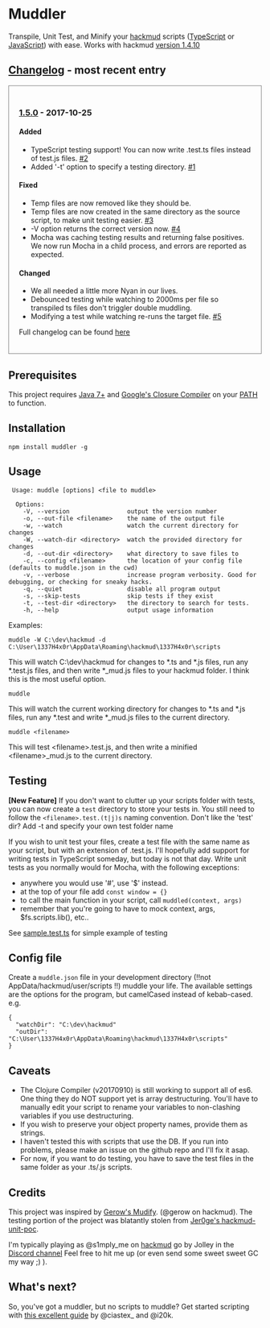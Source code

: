 # Muddler
Transpile, Unit Test, and Minify your [hackmud](https://www.hackmud.com/) scripts ([TypeScript](https://www.typescriptlang.org/) or [JavaScript](https://www.javascript.com/)) with ease.
Works with hackmud [version 1.4.10](https://hackmud.zendesk.com/hc/en-us/articles/115002750533-1-4-10-Patch-Notes)

## [Changelog](https://github.com/jcjolley/muddler/blob/master/CHANGELOG.md) - most recent entry

<div style="border: 1px solid grey; padding: 20px">

### [1.5.0](https://github.com/jcjolley/muddler/compare/v1.4.0...v1.5.0) - 2017-10-25
#### Added
- TypeScript testing support!  You can now write .test.ts files instead of test.js files. [#2](https://github.com/jcjolley/muddler/issues/2)
- Added '-t' option to specify a testing directory.  [#1](https://github.com/jcjolley/muddler/issues/1)

#### Fixed
- Temp files are now removed like they should be.
- Temp files are now created in the same directory as the source script, to make unit testing easier.  [#3](https://github.com/jcjolley/muddler/issues/3)
- -V option returns the correct version now. [#4](https://github.com/jcjolley/muddler/issues/4)
- Mocha was caching testing results and returning false positives.  We now run Mocha in a child process, and errors are reported as expected.

#### Changed
- We all needed a little more Nyan in our lives.
- Debounced testing while watching to 2000ms per file so transpiled ts files don't triggler double muddling.
- Modifying a test while watching re-runs the target file. [#5](https://github.com/jcjolley/muddler/issues/5)

Full changelog can be found [here](https://github.com/jcjolley/muddler/blob/master/CHANGELOG.md)

</div>

## Prerequisites 
This project requires [Java 7+](http://www.oracle.com/technetwork/java/javase/downloads/jre8-downloads-2133155.html) and [Google's Closure Compiler](https://dl.google.com/closure-compiler/compiler-latest.zip) on your [PATH](http://windowsitpro.com/systems-management/how-can-i-add-new-folder-my-system-path) to function.

## Installation

`npm install muddler -g`

## Usage

```
 Usage: muddle [options] <file to muddle>

  Options:
    -V, --version                output the version number
    -o, --out-file <filename>    the name of the output file
    -w, --watch                  watch the current directory for changes
    -W, --watch-dir <directory>  watch the provided directory for changes
    -d, --out-dir <directory>    what directory to save files to
    -c, --config <filename>      the location of your config file (defaults to muddle.json in the cwd)
    -v, --verbose                increase program verbosity. Good for debugging, or checking for sneaky hacks.
    -q, --quiet                  disable all program output
    -s, --skip-tests             skip tests if they exist
    -t, --test-dir <directory>   the directory to search for tests.
    -h, --help                   output usage information
```

Examples:

`muddle -W C:\dev\hackmud -d C:\User\1337H4x0r\AppData\Roaming\hackmud\1337H4x0r\scripts`

This will watch C:\dev\hackmud for changes to *.ts and *.js files, run any *.test.js files, and then write *_mud.js files to your hackmud folder.
I think this is the most useful option.

`muddle`

This will watch the current working directory for changes to *.ts and *.js files, run any *.test and write *_mud.js files to the current directory.

`muddle <filename>`

This will test \<filename\>.test.js, and then write a minified \<filename\>_mud.js to the current directory.

## Testing
**[New Feature]** If you don't want to clutter up your scripts folder with tests, you can now create a `test` directory to store your tests in.  You still need to follow the `<filename>.test.(t|j)s` naming convention.  Don't like the 'test' dir?  Add -t and specify your own test folder name

If you wish to unit test your files, create a test file with the same name as your script, but with an extension of .test.js.
I'll hopefully add support for writing tests in TypeScript someday, but today is not that day.
Write unit tests as you normally would for Mocha, with the following exceptions:
* anywhere you would use '#', use '$' instead.
* at the top of your file add `const window = {}`
* to call the main function in your script, call `muddled(context, args)`
* remember that you're going to have to mock context, args, $fs.scripts.lib(), etc.. 

See [sample.test.ts](https://github.com/jcjolley/muddle/blob/master/examples/sample.test.ts) for simple example of testing

## Config file
Create a `muddle.json` file in your development directory (!!not AppData/hackmud/user/scripts !!) muddle your life.
The available settings are the options for the program, but camelCased instead of kebab-cased.
e.g.
```
{
  "watchDir": "C:\dev\hackmud" 
  "outDir": "C:\User\1337H4x0r\AppData\Roaming\hackmud\1337H4x0r\scripts"
}
```

## Caveats
* The Clojure Compiler (v20170910) is still working to support all of es6.  One thing they do NOT support yet is array destructuring.  You'll have to manually edit your script to rename your variables to non-clashing variables if you use destructuring.  
* If you wish to preserve your object property names, provide them as strings.
* I haven't tested this with scripts that use the DB.  If you run into problems, please make an issue on the github repo and I'll fix it asap.
* For now, if you want to do testing, you have to save the test files in the same folder as your .ts/.js scripts.  

## Credits
This project was inspired by [Gerow's Mudify](https://github.com/gerow/mudify). (@gerow on hackmud).
The testing portion of the project was blatantly stolen from [Jer0ge's hackmud-unit-poc](https://github.com/jer0ge/hackmud-unit-poc).

I'm typically playing as @s1mply_me on [hackmud](https://www.hackmud.com/) go by Jolley in the [Discord channel](https://discord.gg/sc6gVse)
Feel free to hit me up (or even send some sweet sweet GC my way ;) ).

## What's next?

So, you've got a muddler, but no scripts to muddle?  Get started scripting with [this excellent guide](https://docs.google.com/document/d/1eXAmHrQ9pqBGoT183LQ4O0WsAaNiKML8GOxZNEy5O3w/edit) by @ciastex_ and @i20k.
